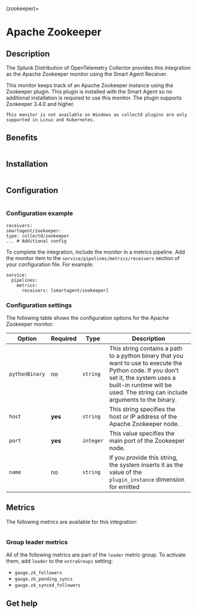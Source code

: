 (zookeeper)=

# Apache Zookeeper
<meta name="description" content="Use this Splunk Observability Cloud integration for the Apache Zookeeper monitor. See benefits, install, configuration, and metrics">

## Description

The Splunk Distribution of OpenTelemetry Collector provides this integration as the Apache Zookeeper monitor using the Smart Agent Receiver.

This monitor keeps track of an Apache Zookeeper instance using the Zookeeper plugin. This plugin is installed with the Smart 
Agent so no additional installation is required to use this monitor. The plugin supports Zookeeper 3.4.0 and higher.

```{note}
This monitor is not available on Windows as collectd plugins are only supported in Linux and Kubernetes. 
```

## Benefits

```{include} /_includes/benefits.md
```
## Installation

```{include} /_includes/collector-installation-linux.md
```

## Configuration

```{include} /_includes/configuration.md
```

### Configuration example

```
receivers:
smartagent/zookeeper:
type: collectd/zookeeper
... # Additional config
```

To complete the integration, include the monitor in a metrics pipeline. Add the monitor item to the 
`service/pipelines/metrics/receivers` section of your configuration file. For example:

```
service:
  pipelines:
    metrics:
      receivers: [smartagent/zookeeper]
```

### Configuration settings

The following table shows the configuration options for the Apache Zookeeper monitor:

| **Option**     | **Required** | **Type**  | **Description**                                                                                                                                                                                                       |
|----------------|--------------|-----------|-----------------------------------------------------------------------------------------------------------------------------------------------------------------------------------------------------------------------|
| `pythonBinary` | no           | `string`  | This string contains a path to a python binary that you want to use to execute the Python code. If you don't set it, the system uses a built-in runtime will be used. The string can include arguments to the binary. |
| `host`         | **yes**      | `string`  | This string specifies the host or IP address of the Apache Zookeeper node.                                                                                                                                            |
| `port`         | **yes**      | `integer` | This value specifies the main port of the Zookeeper node.                                                                                                                                                             |
| `name`         | no           | `string`  | If you provide this string, the system inserts it as the value of the `plugin_instance` dimension for emitted                                                                                                         |

## Metrics

The following metrics are available for this integration:

<div class="metrics-yaml" url="https://raw.githubusercontent.com/signalfx/integrations/main/zookeeper/metrics.yaml"></div>

```{include} /_includes/metric-defs.md
```

### Group leader metrics

All of the following metrics are part of the `leader` metric group. To activate them, add `leader` to the `extraGroups` setting:

 - `gauge.zk_followers`
 - `gauge.zk_pending_syncs`
 - `gauge.zk_synced_followers`

## Get help

```{include} /_includes/troubleshooting.md
```

